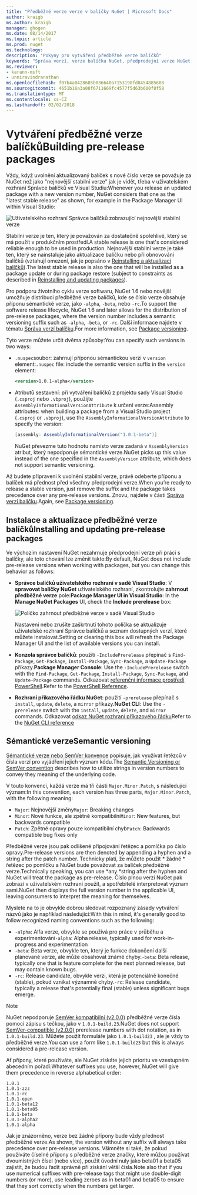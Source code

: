 ```yaml
---
title: "Předběžné verze verze v balíčky NuGet | Microsoft Docs"
author: kraigb
ms.author: kraigb
manager: ghogen
ms.date: 08/14/2017
ms.topic: article
ms.prod: nuget
ms.technology: 
description: "Pokyny pro vytváření předběžné verze balíčků"
keywords: "Správa verzí, verze balíčku NuGet, předprodejní verze NuGet, předběžné verze balíčků NuGet, verze balíčku preview, verze RC balíčku, Beta verze balíčku, sémantické verze NuGet"
ms.reviewer:
- karann-msft
- unniravindranathan
ms.openlocfilehash: f07b4a0428685b036640a7153190fd8454885608
ms.sourcegitcommit: 4651b16a3a08f6711669fc4577f5d63b600f8f58
ms.translationtype: MT
ms.contentlocale: cs-CZ
ms.lasthandoff: 02/02/2018
---
```

# <a name="building-pre-release-packages"></a><span data-ttu-id="e8f00-104">Vytváření předběžné verze balíčků</span><span class="sxs-lookup"><span data-stu-id="e8f00-104">Building pre-release packages</span></span>

<span data-ttu-id="e8f00-105">Vždy, když uvolnění aktualizovaný balíček s nové číslo verze se považuje za NuGet než jako "nejnovější stabilní verze" jak je vidět, třeba v uživatelském rozhraní Správce balíčků ve Visual Studiu:</span><span class="sxs-lookup"><span data-stu-id="e8f00-105">Whenever you release an updated package with a new version number, NuGet considers that one as the "latest stable release" as shown, for example in the Package Manager UI within Visual Studio:</span></span>

![Uživatelského rozhraní Správce balíčků zobrazující nejnovější stabilní verze](media/Prerelease_01-LatestStable.png)

<span data-ttu-id="e8f00-107">Stabilní verze je ten, který je považován za dostatečně spolehlivé, který se má použít v produkčním prostředí.</span><span class="sxs-lookup"><span data-stu-id="e8f00-107">A stable release is one that's considered reliable enough to be used in production.</span></span> <span data-ttu-id="e8f00-108">Nejnovější stabilní verze je také ten, který se nainstaluje jako aktualizace balíčku nebo při obnovování balíčků (vztahují omezení, jak je popsáno v [Reinstalling a aktualizaci balíčků](../consume-packages/reinstalling-and-updating-packages.md)).</span><span class="sxs-lookup"><span data-stu-id="e8f00-108">The latest stable release is also the one that will be installed as a package update or during package restore (subject to constraints as described in [Reinstalling and updating packages](../consume-packages/reinstalling-and-updating-packages.md)).</span></span>

<span data-ttu-id="e8f00-109">Pro podporu životního cyklu verze softwaru, NuGet 1.6 nebo novější umožňuje distribuci předběžné verze balíčků, kde se číslo verze obsahuje příponu sémantické verze, jako `-alpha`, `-beta`, nebo `-rc`.</span><span class="sxs-lookup"><span data-stu-id="e8f00-109">To support the software release lifecycle, NuGet 1.6 and later allows for the distribution of pre-release packages, where the version number includes a semantic versioning suffix such as `-alpha`, `-beta`, or `-rc`.</span></span> <span data-ttu-id="e8f00-110">Další informace najdete v tématu [Správa verzí balíčku](../reference/package-versioning.md#pre-release-versions).</span><span class="sxs-lookup"><span data-stu-id="e8f00-110">For more information, see [Package versioning](../reference/package-versioning.md#pre-release-versions).</span></span>

<span data-ttu-id="e8f00-111">Tyto verze můžete určit dvěma způsoby:</span><span class="sxs-lookup"><span data-stu-id="e8f00-111">You can specify such versions in two ways:</span></span>

- <span data-ttu-id="e8f00-112">`.nuspec`soubor: zahrnují příponou sémantickou verzi v `version` element:</span><span class="sxs-lookup"><span data-stu-id="e8f00-112">`.nuspec` file: include the semantic version suffix in the `version` element:</span></span>

    ```xml
    <version>1.0.1-alpha</version>
    ```

- <span data-ttu-id="e8f00-113">Atributů sestavení: při vytváření balíčků z projektu sady Visual Studio (`.csproj` nebo `.vbproj`), použijte `AssemblyInformationalVersionAttribute` k určení verze:</span><span class="sxs-lookup"><span data-stu-id="e8f00-113">Assembly attributes: when building a package from a Visual Studio project (`.csproj` or `.vbproj`), use the `AssemblyInformationalVersionAttribute` to specify the version:</span></span>

    ```cs
    [assembly: AssemblyInformationalVersion("1.0.1-beta")]
    ```

    <span data-ttu-id="e8f00-114">NuGet převezme tuto hodnotu namísto verze zadaná v `AssemblyVersion` atribut, který nepodporuje sémantické verze.</span><span class="sxs-lookup"><span data-stu-id="e8f00-114">NuGet picks up this value instead of the one specified in the `AssemblyVersion` attribute, which does not support semantic versioning.</span></span>

<span data-ttu-id="e8f00-115">Až budete připraveni k uvolnění stabilní verze, právě odeberte příponu a balíček má přednost před všechny předprodejní verze.</span><span class="sxs-lookup"><span data-stu-id="e8f00-115">When you’re ready to release a stable version, just remove the suffix and the package takes precedence over any pre-release versions.</span></span> <span data-ttu-id="e8f00-116">Znovu, najdete v části [Správa verzí balíčku](../reference/package-versioning.md#pre-release-versions).</span><span class="sxs-lookup"><span data-stu-id="e8f00-116">Again, see [Package versioning](../reference/package-versioning.md#pre-release-versions).</span></span>

## <a name="installing-and-updating-pre-release-packages"></a><span data-ttu-id="e8f00-117">Instalace a aktualizace předběžné verze balíčků</span><span class="sxs-lookup"><span data-stu-id="e8f00-117">Installing and updating pre-release packages</span></span>

<span data-ttu-id="e8f00-118">Ve výchozím nastavení NuGet nezahrnuje předprodejní verze při práci s balíčky, ale toto chování lze změnit takto:</span><span class="sxs-lookup"><span data-stu-id="e8f00-118">By default, NuGet does not include pre-release versions when working with packages, but you can change this behavior as follows:</span></span>

- <span data-ttu-id="e8f00-119">**Správce balíčků uživatelského rozhraní v sadě Visual Studio**: V **spravovat balíčky NuGet** uživatelského rozhraní, zkontrolujte **zahrnout předběžné verze** pole:</span><span class="sxs-lookup"><span data-stu-id="e8f00-119">**Package Manager UI in Visual Studio**: In the **Manage NuGet Packages** UI, check the **Include prerelease** box:</span></span>

    ![Políčko zahrnout předběžné verze v sadě Visual Studio](media/Prerelease_02-CheckPrerelease.png)

    <span data-ttu-id="e8f00-121">Nastavení nebo zrušíte zaškrtnutí tohoto políčka se aktualizuje uživatelské rozhraní Správce balíčků a seznam dostupných verzí, které můžete instalovat.</span><span class="sxs-lookup"><span data-stu-id="e8f00-121">Setting or clearing this box will refresh the Package Manager UI and the list of available versions you can install.</span></span>

- <span data-ttu-id="e8f00-122">**Konzola správce balíčků**: použití `-IncludePrerelease` přepínač s `Find-Package`, `Get-Package`, `Install-Package`, `Sync-Package`, a `Update-Package` příkazy.</span><span class="sxs-lookup"><span data-stu-id="e8f00-122">**Package Manager Console**: Use the `-IncludePrerelease` switch with the `Find-Package`, `Get-Package`, `Install-Package`, `Sync-Package`, and `Update-Package` commands.</span></span> <span data-ttu-id="e8f00-123">Odkazovat [referenční informace prostředí PowerShell](../tools/powershell-reference.md).</span><span class="sxs-lookup"><span data-stu-id="e8f00-123">Refer to the [PowerShell Reference](../tools/powershell-reference.md).</span></span>

- <span data-ttu-id="e8f00-124">**Rozhraní příkazového řádku NuGet**: použití `-prerelease` přepínač s `install`, `update`, `delete`, a `mirror` příkazy.</span><span class="sxs-lookup"><span data-stu-id="e8f00-124">**NuGet CLI**: Use the `-prerelease` switch with the `install`, `update`, `delete`, and `mirror` commands.</span></span> <span data-ttu-id="e8f00-125">Odkazovat [odkaz NuGet rozhraní příkazového řádku](../tools/nuget-exe-cli-reference.md)</span><span class="sxs-lookup"><span data-stu-id="e8f00-125">Refer to the [NuGet CLI reference](../tools/nuget-exe-cli-reference.md)</span></span>

## <a name="semantic-versioning"></a><span data-ttu-id="e8f00-126">Sémantické verze</span><span class="sxs-lookup"><span data-stu-id="e8f00-126">Semantic versioning</span></span>

<span data-ttu-id="e8f00-127">[Sémantické verze nebo SemVer konvence](http://semver.org/spec/v1.0.0.html) popisuje, jak využívat řetězců v čísla verzí pro vyjádření jejich význam kódu.</span><span class="sxs-lookup"><span data-stu-id="e8f00-127">The [Semantic Versioning or SemVer convention](http://semver.org/spec/v1.0.0.html) describes how to utilize strings in version numbers to convey they meaning of the underlying code.</span></span>

<span data-ttu-id="e8f00-128">V touto konvencí, každá verze má tři části `Major.Minor.Patch`, s následující význam:</span><span class="sxs-lookup"><span data-stu-id="e8f00-128">In this convention, each version has three parts, `Major.Minor.Patch`, with the following meaning:</span></span>

- <span data-ttu-id="e8f00-129">`Major`: Nejnovější změny</span><span class="sxs-lookup"><span data-stu-id="e8f00-129">`Major`: Breaking changes</span></span>
- <span data-ttu-id="e8f00-130">`Minor`: Nové funkce, ale zpětně kompatibilní</span><span class="sxs-lookup"><span data-stu-id="e8f00-130">`Minor`: New features, but backwards compatible</span></span>
- <span data-ttu-id="e8f00-131">`Patch`: Zpětné opravy pouze kompatibilní chyb</span><span class="sxs-lookup"><span data-stu-id="e8f00-131">`Patch`: Backwards compatible bug fixes only</span></span>

<span data-ttu-id="e8f00-132">Předběžné verze jsou pak odlišené připojování řetězec a pomlčka po číslo opravy.</span><span class="sxs-lookup"><span data-stu-id="e8f00-132">Pre-release versions are then denoted by appending a hyphen and a string after the patch number.</span></span> <span data-ttu-id="e8f00-133">Technicky platí, že můžete použít * žádné * řetězec po pomlčku a NuGet bude považovat za balíček předběžné verze.</span><span class="sxs-lookup"><span data-stu-id="e8f00-133">Technically speaking, you can use *any *string after the hyphen and NuGet will treat the package as pre-release.</span></span> <span data-ttu-id="e8f00-134">Číslo plnou verzi NuGet pak zobrazí v uživatelském rozhraní použít, a spotřebitelé interpretovat význam sami.</span><span class="sxs-lookup"><span data-stu-id="e8f00-134">NuGet then displays the full version number in the applicable UI, leaving consumers to interpret the meaning for themselves.</span></span>

<span data-ttu-id="e8f00-135">Myslete na to je obvykle dobrou sledovat rozpoznaný zásady vytváření názvů jako je například následující:</span><span class="sxs-lookup"><span data-stu-id="e8f00-135">With this in mind, it's generally good to follow recognized naming conventions such as the following:</span></span>

- <span data-ttu-id="e8f00-136">`-alpha`: Alfa verze, obvykle se používá pro práce v průběhu a experimentování</span><span class="sxs-lookup"><span data-stu-id="e8f00-136">`-alpha`: Alpha release, typically used for work-in-progress and experimentation</span></span>
- <span data-ttu-id="e8f00-137">`-beta`: Beta verze, obvykle ten, který je funkce dokončení další plánované verze, ale může obsahovat známé chyby.</span><span class="sxs-lookup"><span data-stu-id="e8f00-137">`-beta`: Beta release, typically one that is feature complete for the next planned release, but may contain known bugs.</span></span>
- <span data-ttu-id="e8f00-138">`-rc`: Release candidate, obvykle verzi, která je potenciálně konečné (stable), pokud vznikat významné chyby.</span><span class="sxs-lookup"><span data-stu-id="e8f00-138">`-rc`: Release candidate, typically a release that's potentially final (stable) unless significant bugs emerge.</span></span>

> [!Note]
> <span data-ttu-id="e8f00-139">NuGet nepodporuje [SemVer kompatibilní (v2.0.0)](http://semver.org/spec/v2.0.0.html) předběžné verze čísla pomocí zápisu s tečkou, jako v `1.0.1-build.23`.</span><span class="sxs-lookup"><span data-stu-id="e8f00-139">NuGet does not support [SemVer-compatible (v2.0.0)](http://semver.org/spec/v2.0.0.html) prerelease numbers with dot notation, as in `1.0.1-build.23`.</span></span> <span data-ttu-id="e8f00-140">Můžete použít formuláře jako `1.0.1-build23` , ale je vždy to předběžné verze.</span><span class="sxs-lookup"><span data-stu-id="e8f00-140">You can use a form like `1.0.1-build23` but this is always considered a pre-release version.</span></span>

<span data-ttu-id="e8f00-141">Ať přípony, které používáte, ale NuGet získáte jejich prioritu ve vzestupném abecedním pořadí:</span><span class="sxs-lookup"><span data-stu-id="e8f00-141">Whatever suffixes you use, however, NuGet will give them precedence in reverse alphabetical order:</span></span>

    1.0.1
    1.0.1-zzz
    1.0.1-rc
    1.0.1-open
    1.0.1-beta12
    1.0.1-beta05
    1.0.1-beta
    1.0.1-alpha2
    1.0.1-alpha

<span data-ttu-id="e8f00-142">Jak je znázorněno, verze bez žádné přípony bude vždy přednost předběžné verze.</span><span class="sxs-lookup"><span data-stu-id="e8f00-142">As shown, the version without any suffix will always take precedence over pre-release versions.</span></span> <span data-ttu-id="e8f00-143">Všimněte si také, že pokud používáte číselné přípony s předběžné verze značky, které můžou používat dvoumístných čísel (nebo více), použít úvodní nuly jako beta01 a beta05 zajistit, že budou řadit správně při získání větší čísla.</span><span class="sxs-lookup"><span data-stu-id="e8f00-143">Note also that if you use numerical suffixes with pre-release tags that might use double-digit numbers (or more), use leading zeroes as in beta01 and beta05 to ensure that they sort correctly when the numbers get larger.</span></span>
